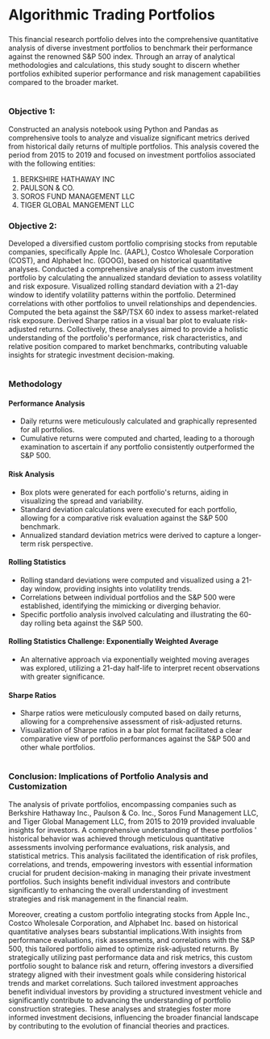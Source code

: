 # Algorithmic Trading Portfolios
###

This financial research portfolio delves into the comprehensive quantitative analysis of diverse investment portfolios to benchmark their performance against the renowned S&P 500 index. Through an array of analytical methodologies and calculations, this study sought to discern whether portfolios exhibited superior performance and risk management capabilities compared to the broader market.
# 
### Objective 1: 
Constructed an analysis notebook using Python and Pandas as comprehensive tools to analyze and visualize significant metrics derived from historical daily returns of multiple portfolios. This analysis covered the period from 2015 to 2019 and focused on investment portfolios associated with the following entities:

  1. BERKSHIRE HATHAWAY INC
  2. PAULSON & CO.
  3. SOROS FUND MANAGEMENT LLC
  4. TIGER GLOBAL MANGEMENT LLC

### Objective 2: 
Developed a diversified custom portfolio comprising stocks from reputable companies, specifically Apple Inc. (AAPL), Costco Wholesale Corporation (COST), and Alphabet Inc. (GOOG), based on historical quantitative analyses.
Conducted a comprehensive analysis of the custom investment portfolio by calculating the annualized standard deviation to assess volatility and risk exposure. Visualized rolling standard deviation with a 21-day window to identify volatility patterns within the portfolio. Determined correlations with other portfolios to unveil relationships and dependencies. Computed the beta against the S&P/TSX 60 index to assess market-related risk exposure. Derived Sharpe ratios in a visual bar plot to evaluate risk-adjusted returns. Collectively, these analyses aimed to provide a holistic understanding of the portfolio's performance, risk characteristics, and relative position compared to market benchmarks, contributing valuable insights for strategic investment decision-making.
#
### Methodology 
#### Performance Analysis
- Daily returns were meticulously calculated and graphically represented for all portfolios.
- Cumulative returns were computed and charted, leading to a thorough examination to ascertain if any portfolio consistently outperformed the S&P 500.
#### Risk Analysis
- Box plots were generated for each portfolio's returns, aiding in visualizing the spread and variability.
- Standard deviation calculations were executed for each portfolio, allowing for a comparative risk evaluation against the S&P 500 benchmark.
- Annualized standard deviation metrics were derived to capture a longer-term risk perspective.
#### Rolling Statistics
- Rolling standard deviations were computed and visualized using a 21-day window, providing insights into volatility trends.
- Correlations between individual portfolios and the S&P 500 were established, identifying the mimicking or diverging behavior.
- Specific portfolio analysis involved calculating and illustrating the 60-day rolling beta against the S&P 500.
#### Rolling Statistics Challenge: Exponentially Weighted Average
- An alternative approach via exponentially weighted moving averages was explored, utilizing a 21-day half-life to interpret recent observations with greater significance.
#### Sharpe Ratios
- Sharpe ratios were meticulously computed based on daily returns, allowing for a comprehensive assessment of risk-adjusted returns.
- Visualization of Sharpe ratios in a bar plot format facilitated a clear comparative view of portfolio performances against the S&P 500 and other whale portfolios.
#
### Conclusion: Implications of Portfolio Analysis and Customization
   The analysis of private portfolios, encompassing companies such as Berkshire Hathaway Inc., Paulson & Co. Inc., Soros Fund Management LLC, and Tiger Global Management LLC, from 2015 to 2019 provided invaluable insights for investors. A comprehensive understanding of these portfolios ' historical behavior was achieved through meticulous quantitative assessments involving performance evaluations, risk analysis, and statistical metrics. This analysis facilitated the identification of risk profiles, correlations, and trends, empowering investors with essential information crucial for prudent decision-making in managing their private investment portfolios. Such insights benefit individual investors and contribute significantly to enhancing the overall understanding of investment strategies and risk management in the financial realm.

   Moreover, creating a custom portfolio integrating stocks from Apple Inc., Costco Wholesale Corporation, and Alphabet Inc. based on historical quantitative analyses bears substantial implications.With insights from performance evaluations, risk assessments, and correlations with the S&P 500, this tailored portfolio aimed to optimize risk-adjusted returns. By strategically utilizing past performance data and risk metrics, this custom portfolio sought to balance risk and return, offering investors a diversified strategy aligned with their investment goals while considering historical trends and market correlations. Such tailored investment approaches benefit individual investors by providing a structured investment vehicle and significantly contribute to advancing the understanding of portfolio construction strategies. These analyses and strategies foster more informed investment decisions, influencing the broader financial landscape by contributing to the evolution of financial theories and practices.

